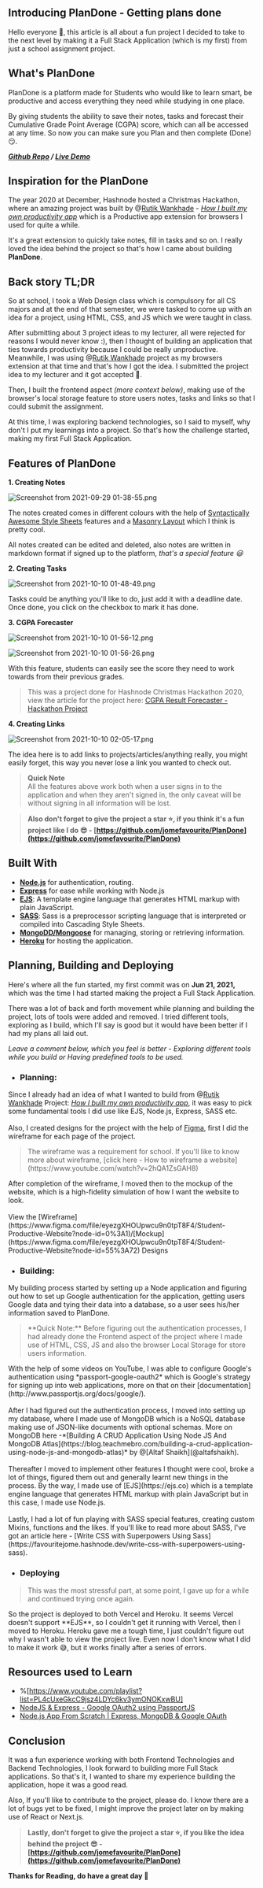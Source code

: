 ## Introducing PlanDone - Getting plans done

Hello everyone 👋, this article is all about a fun project I decided to take to the next level by making it a Full Stack Application (which is my first) from just a school assignment project.

## What's PlanDone
PlanDone is a platform made for Students who would like to learn smart, be productive and access everything they need while studying in one place.

By giving students the ability to save their notes, tasks and forecast their Cumulative Grade Point Average (CGPA) score, which can all be accessed at any time. So now you can make sure you Plan and then complete (Done) 😏.

***[Github Repo](https://github.com/jomefavourite/PlanDone) / [Live Demo](https://plandone-student.herokuapp.com/)***

## Inspiration for the PlanDone
The year 2020 at December, Hashnode hosted a Christmas Hackathon, where an amazing project was built by @[Rutik Wankhade](@rutikwankhade) - *[How I built my own productivity app](https://blog.rutikwankhade.dev/how-i-built-my-own-productivity-app)* which is a Productive app extension for browsers I used for quite a while.

It's a great extension to quickly take notes, fill in tasks and so on. I really loved the idea behind the project so that's how I came about building **PlanDone**.

## Back story TL;DR
So at school, I took a Web Design class which is compulsory for all CS majors and at the end of that semester, we were tasked to come up with an idea for a project, using HTML, CSS, and JS which we were taught in class. 

After submitting about 3 project ideas to my lecturer, all were rejected for reasons I would never know :), then I thought of building an application that ties towards productivity because I could be really unproductive. Meanwhile, I was using @[Rutik Wankhade](@rutikwankhade) project as my browsers extension at that time and that's how I got the idea. I submitted the project idea to my lecturer and it got accepted 🎊.

Then, I built the frontend aspect *(more context below)*, making use of the browser's local storage feature to store users notes, tasks and links so that I could submit the assignment.

At this time, I was exploring backend technologies, so I said to myself, why don't I put my learnings into a project. So that's how the challenge started, making my first Full Stack Application.

## Features of PlanDone

**1. Creating Notes**

![Screenshot from 2021-09-29 01-38-55.png](https://cdn.hashnode.com/res/hashnode/image/upload/v1632876038604/lLMC_6OkM.png)

The notes created comes in different colours with the help of [Syntactically Awesome Style Sheets](https://favouritejome.hashnode.dev/write-css-with-superpowers-using-sass) features and a [Masonry Layout](https://developer.mozilla.org/en-US/docs/Web/CSS/CSS_Grid_Layout/Masonry_Layout) which I think is pretty cool.

All notes created can be edited and deleted, also notes are written in markdown format if signed up to the platform, *that's a special feature 😃*

**2. Creating Tasks**


![Screenshot from 2021-10-10 01-48-49.png](https://cdn.hashnode.com/res/hashnode/image/upload/v1633826994189/yTfmlaBNG.png)

Tasks could be anything you'll like to do, just add it with a deadline date. Once done, you click on the checkbox to mark it has done.

**3. CGPA Forecaster**

![Screenshot from 2021-10-10 01-56-12.png](https://cdn.hashnode.com/res/hashnode/image/upload/v1633827597523/OMZnYhYiR.png)

![Screenshot from 2021-10-10 01-56-26.png](https://cdn.hashnode.com/res/hashnode/image/upload/v1633827650336/U5exjkDLU.png)

With this feature, students can easily see the score they need to work towards from their previous grades.

> This was a project done for Hashnode Christmas Hackathon 2020, view the article for the project here: [CGPA Result Forecaster - Hackathon Project](https://favouritejome.hashnode.dev/cgpa-result-forecaster-hackathon-project)

**4. Creating Links**

![Screenshot from 2021-10-10 02-05-17.png](https://cdn.hashnode.com/res/hashnode/image/upload/v1633828324272/g0y2Q2Tzi.png)

The idea here is to add links to projects/articles/anything really, you might easily forget, this way you never lose a link you wanted to check out.

> **Quick Note** <br>
All the features above work both when a user signs in to the application and when they aren't signed in, the only caveat will be without signing in all information will be lost.

> **Also don't forget to give the project a star ⭐, if you think it's a fun project like I do 😎 - [https://github.com/jomefavourite/PlanDone](https://github.com/jomefavourite/PlanDone)**

## Built With
- **[Node.js](https://nodejs.org/en/)** for authentication, routing.
- **[Express](https://expressjs.com/)** for ease while working with Node.js
- **[EJS](https://ejs.co/)**: A template engine language that generates HTML markup with plain JavaScript. 
- **[SASS](https://sass-lang.com/)**: Sass is a preprocessor scripting language that is interpreted or compiled into Cascading Style Sheets.
- **[MongoDD/Mongoose](https://www.mongodb.com/)** for managing, storing or retrieving information.
- **[Heroku](http://heroku.com/)** for hosting the application.

## Planning, Building and Deploying

Here's where all the fun started, my first commit was on **Jun 21, 2021,** which was the time I had started making the project a Full Stack Application.

There was a lot of back and forth movement while planning and building the project, lots of tools were added and removed. I tried different tools, exploring as I build, which I'll say is good but it would have been better if I had my plans all laid out. 

*Leave a comment below, which you feel is better - Exploring different tools while you build or Having predefined tools to be used.*

- ### Planning:<br>
Since I already had an idea of what I wanted to build from @[Rutik Wankhade](@rutikwankhade) Project: *[How I built my own productivity app](https://blog.rutikwankhade.dev/how-i-built-my-own-productivity-app)*, it was easy to pick some fundamental tools I did use like EJS, Node.js, Express, SASS etc.<br>
<br>
Also, I created designs for the project with the help of [Figma](https://figma.com), first I did the wireframe for each page of the project.
<br>
<blockquote>
The wireframe was a requirement for school. If you'll like to know more about wireframe, [click here - How to wireframe a website](https://www.youtube.com/watch?v=2hQA1ZsGAH8)
</blockquote>
After completion of the wireframe, I moved then to the mockup of the website, which is a high-fidelity simulation of how I want the website to look.<br>
<br>
View the [Wireframe](https://www.figma.com/file/eyezgXHOUpwcu9n0tpT8F4/Student-Productive-Website?node-id=0%3A1)/[Mockup](https://www.figma.com/file/eyezgXHOUpwcu9n0tpT8F4/Student-Productive-Website?node-id=55%3A72) Designs

- ### Building:<br>
My building process started by setting up a Node application and figuring out how to set up Google authentication for the application, getting users Google data and tying their data into a database, so a user sees his/her information saved to PlanDone.
<blockquote>
**Quick Note:** Before figuring out the authentication processes, I had already done the Frontend aspect of the project where I made use of HTML, CSS, JS and also the browser Local Storage for store users information.
</blockquote>
With the help of some videos on YouTube, I was able to configure Google's authentication using *passport-google-oauth2* which is Google's strategy for signing up into web applications, more on that on their [documentation](http://www.passportjs.org/docs/google/). <br>
<br>
After I had figured out the authentication process, I moved into setting up my database, where I made use of MongoDB which is a NoSQL database making use of JSON-like documents with optional schemas. More on MongoDB here -*[Building A CRUD Application Using Node JS And MongoDB Atlas](https://blog.teachmebro.com/building-a-crud-application-using-node-js-and-mongodb-atlas)* by @[Altaf Shaikh](@altafshaikh).<br>
<br>
Thereafter I moved to implement other features I thought were cool, broke a lot of things, figured them out and generally learnt new things in the process. By the way, I made use of [EJS](https://ejs.co) which is a template engine language that generates HTML markup with plain JavaScript but in this case, I made use Node.js.<br>
<br>
Lastly, I had a lot of fun playing with SASS special features, creating custom Mixins, functions and the likes. If you'll like to read more about SASS, I've got an article here - [Write CSS with Superpowers Using Sass](https://favouritejome.hashnode.dev/write-css-with-superpowers-using-sass).

- ### Deploying<br>
<blockquote>
This was the most stressful part, at some point, I gave up for a while and continued trying once again.
</blockquote>
So the project is deployed to both Vercel and Heroku. It seems Vercel doesn't support **EJS**, so I couldn't get it running with Vercel, then I moved to Heroku. Heroku gave me a tough time, I just couldn't figure out why I wasn't able to view the project live. Even now I don't know what I did to make it work 😅, but it works finally after a series of errors.

## Resources used to Learn

- %[https://www.youtube.com/playlist?list=PL4cUxeGkcC9jsz4LDYc6kv3ymONOKxwBU]
- [NodeJS & Express - Google OAuth2 using PassportJS](https://www.youtube.com/watch?v=Q0a0594tOrc)
- [Node.js App From Scratch | Express, MongoDB & Google OAuth](https://www.youtube.com/watch?v=SBvmnHTQIPY&t=352s)

## Conclusion

It was a fun experience working with both Frontend Technologies and Backend Technologies, I look forward to building more Full Stack applications. So that's it, I wanted to share my experience building the application, hope it was a good read.

Also, If you'll like to contribute to the project, please do. I know there are a lot of bugs yet to be fixed, I might improve the project later on by making use of React or Next.js. 

> **Lastly, don't forget to give the project a star ⭐, if you like the idea behind the project 😎 - [https://github.com/jomefavourite/PlanDone](https://github.com/jomefavourite/PlanDone)**

**Thanks for Reading, do have a great day 👋** 









